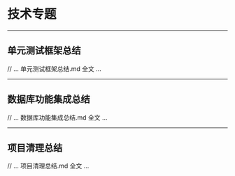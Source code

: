 # 技术专题

---

## 单元测试框架总结

// ... 单元测试框架总结.md 全文 ...

---

## 数据库功能集成总结

// ... 数据库功能集成总结.md 全文 ...

---

## 项目清理总结

// ... 项目清理总结.md 全文 ... 